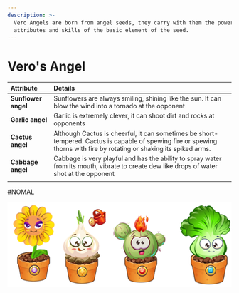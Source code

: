 ```yaml
---
description: >-
  Vero Angels are born from angel seeds, they carry with them the powers of the
  attributes and skills of the basic element of the seed.
---
```


# Vero's Angel

| **Attribute** | Details |
| :--- | :--- |
| **Sunflower angel** | Sunflowers are always smiling, shining like the sun. It can blow the wind into a tornado at the opponent |
| **Garlic angel** | Garlic is extremely clever, it can shoot dirt and rocks at opponents |
| **Cactus angel** | Although Cactus is cheerful, it can sometimes be short-tempered. Cactus is capable of spewing fire or spewing thorns with fire by rotating or shaking its spiked arms. |
| **Cabbage angel** | Cabbage is very playful and has the ability to spray water from its mouth, vibrate to create dew like drops of water shot at the opponent |
|  |  |

\#NOMAL

![Plant Angel Nomal](../../.gitbook/assets/plant_nomal.png)

